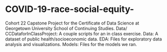 # COVID-19-race-social-equity-
Cohort 22 Capstone Project for the Certificate of Data Science at Georgetown University School of Continuing Studies.
Data/
CCDataforInClassProject: A couple scripts for an in class exercise.
Data: A dataset of public health/socioeconomic data.
EDA: Files for exploratory data analysis and visualizations.
Models: Files for the models we ran.

